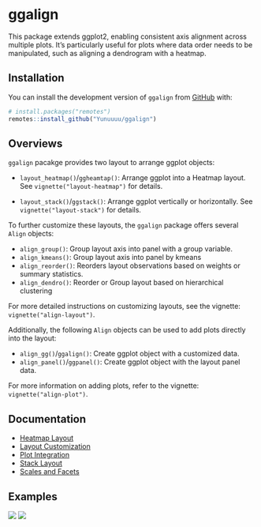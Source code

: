 
<!-- README.md is generated from README.Rmd. Please edit that file -->

# ggalign

This package extends ggplot2, enabling consistent axis alignment across
multiple plots. It’s particularly useful for plots where data order
needs to be manipulated, such as aligning a dendrogram with a heatmap.

## Installation

You can install the development version of `ggalign` from
[GitHub](https://github.com/) with:

``` r
# install.packages("remotes")
remotes::install_github("Yunuuuu/ggalign")
```

## Overviews

`ggalign` pacakge provides two layout to arrange ggplot objects:

- `layout_heatmap()`/`ggheamtap()`: Arrange ggplot into a Heatmap
  layout. See `vignette("layout-heatmap")` for details.

- `layout_stack()`/`ggstack()`: Arrange ggplot vertically or
  horizontally. See `vignette("layout-stack")` for details.

To further customize these layouts, the `ggalign` package offers several
`Align` objects:

- `align_group()`: Group layout axis into panel with a group variable.
- `align_kmeans()`: Group layout axis into panel by kmeans
- `align_reorder()`: Reorders layout observations based on weights or
  summary statistics.
- `align_dendro()`: Reorder or Group layout based on hierarchical
  clustering

For more detailed instructions on customizing layouts, see the vignette:
`vignette("align-layout")`.

Additionally, the following `Align` objects can be used to add plots
directly into the layout:

- `align_gg()`/`ggalign()`: Create ggplot object with a customized data.
- `align_panel()`/`ggpanel()`: Create ggplot object with the layout
  panel data.

For more information on adding plots, refer to the vignette:
`vignette("align-plot")`.

## Documentation

- [Heatmap
  Layout](https://yunuuuu.github.io/ggalign/articles/layout-heatmap.html)
- [Layout
  Customization](https://yunuuuu.github.io/ggalign/articles/align-layout.html)
- [Plot
  Integration](https://yunuuuu.github.io/ggalign/articles/align-plot.html)
- [Stack
  Layout](https://yunuuuu.github.io/ggalign/articles/layout-stack.html)
- [Scales and
  Facets](https://yunuuuu.github.io/ggalign/articles/scales-and-facets.html)

## Examples

![](https://yunuuuu.github.io/ggalign/articles/more-examples_files/figure-html/unnamed-chunk-3-1.png)
![](https://yunuuuu.github.io/ggalign/articles/more-examples_files/figure-html/unnamed-chunk-2-1.png)
